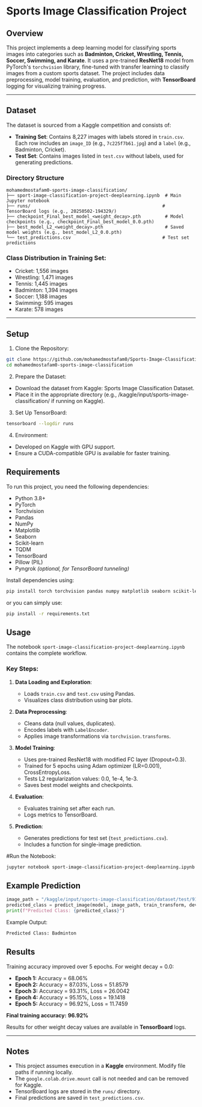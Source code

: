 # Sports Image Classification Project

## Overview
This project implements a deep learning model for classifying sports images into categories such as **Badminton, Cricket, Wrestling, Tennis, Soccer, Swimming, and Karate**. It uses a pre-trained **ResNet18** model from PyTorch's `torchvision` library, fine-tuned with transfer learning to classify images from a custom sports dataset. The project includes data preprocessing, model training, evaluation, and prediction, with **TensorBoard** logging for visualizing training progress.

---

## Dataset
The dataset is sourced from a Kaggle competition and consists of:

- **Training Set**: Contains 8,227 images with labels stored in `train.csv`. Each row includes an `image_ID` (e.g., `7c225f7b61.jpg`) and a `label` (e.g., Badminton, Cricket).
- **Test Set**: Contains images listed in `test.csv` without labels, used for generating predictions.

### Directory Structure
```
mohamedmostafam0-sports-image-classification/
├── sport-image-classification-project-deeplearning.ipynb  # Main Jupyter notebook
├── runs/                                                 # TensorBoard logs (e.g., 20250502-194329/)
├── checkpoint_Final_best_model_<weight_decay>.pth         # Model checkpoints (e.g., checkpoint_Final_best_model_0.0.pth)
├── best_model_L2_<weight_decay>.pth                       # Saved model weights (e.g., best_model_L2_0.0.pth)
└── test_predictions.csv                                  # Test set predictions
```

### Class Distribution in Training Set:
- Cricket: 1,556 images  
- Wrestling: 1,471 images  
- Tennis: 1,445 images  
- Badminton: 1,394 images  
- Soccer: 1,188 images  
- Swimming: 595 images  
- Karate: 578 images  

---
## Setup
1. Clone the Repository:
```bash
git clone https://github.com/mohamedmostafam0/Sports-Image-Classification.git
cd mohamedmostafam0-sports-image-classification
```
2. Prepare the Dataset:
- Download the dataset from Kaggle: Sports Image Classification Dataset.
- Place it in the appropriate directory (e.g., /kaggle/input/sports-image-classification/ if running on Kaggle).
  
3. Set Up TensorBoard:
```bash
tensorboard --logdir runs
```
4. Environment:
- Developed on Kaggle with GPU support.
- Ensure a CUDA-compatible GPU is available for faster training.

## Requirements
To run this project, you need the following dependencies:

- Python 3.8+
- PyTorch
- Torchvision
- Pandas
- NumPy
- Matplotlib
- Seaborn
- Scikit-learn
- TQDM
- TensorBoard
- Pillow (PIL)
- Pyngrok *(optional, for TensorBoard tunneling)*

Install dependencies using:
```bash
pip install torch torchvision pandas numpy matplotlib seaborn scikit-learn tqdm tensorboard pillow pyngrok
```

or you can simply use:
```bash
pip install -r requirements.txt
```


  ## Usage

The notebook `sport-image-classification-project-deeplearning.ipynb` contains the complete workflow.

### Key Steps:

1. **Data Loading and Exploration**:
   - Loads `train.csv` and `test.csv` using Pandas.
   - Visualizes class distribution using bar plots.

2. **Data Preprocessing**:
   - Cleans data (null values, duplicates).
   - Encodes labels with `LabelEncoder`.
   - Applies image transformations via `torchvision.transforms`.

3. **Model Training**:
   - Uses pre-trained ResNet18 with modified FC layer (Dropout=0.3).
   - Trained for 5 epochs using Adam optimizer (LR=0.001), CrossEntropyLoss.
   - Tests L2 regularization values: 0.0, 1e-4, 1e-3.
   - Saves best model weights and checkpoints.

4. **Evaluation**:
   - Evaluates training set after each run.
   - Logs metrics to TensorBoard.

5. **Prediction**:
   - Generates predictions for test set (`test_predictions.csv`).
   - Includes a function for single-image prediction.

#Run the Notebook:
```bash
jupyter notebook sport-image-classification-project-deeplearning.ipynb
```

## Example Prediction

```python
image_path = "/kaggle/input/sports-image-classification/dataset/test/91b5f8b7a9.jpg"
predicted_class = predict_image(model, image_path, train_transform, device, classes)
print(f"Predicted Class: {predicted_class}")
```

Example Output:
```bash
Predicted Class: Badminton
```

## Results

Training accuracy improved over 5 epochs. For weight decay = 0.0:

- **Epoch 1:** Accuracy = 68.06%
- **Epoch 2:** Accuracy = 87.03%, Loss = 51.8579
- **Epoch 3:** Accuracy = 93.31%, Loss = 26.0042
- **Epoch 4:** Accuracy = 95.15%, Loss = 19.1418
- **Epoch 5:** Accuracy = 96.92%, Loss = 11.7459

**Final training accuracy:** **96.92%**

Results for other weight decay values are available in **TensorBoard** logs.

---

## Notes

- This project assumes execution in a **Kaggle** environment. Modify file paths if running locally.
- The `google.colab.drive.mount` call is not needed and can be removed for Kaggle.
- TensorBoard logs are stored in the `runs/` directory.
- Final predictions are saved in `test_predictions.csv`.

